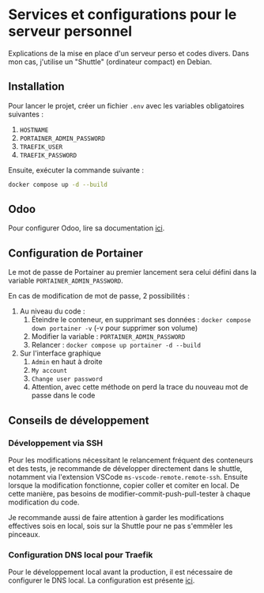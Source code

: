 # Services et configurations pour le serveur personnel

Explications de la mise en place d'un serveur perso et codes divers. Dans mon cas, j'utilise un "Shuttle" (ordinateur compact) en Debian.

## Installation

Pour lancer le projet, créer un fichier `.env` avec les variables obligatoires suivantes :

1. `HOSTNAME`
2. `PORTAINER_ADMIN_PASSWORD`
3. `TRAEFIK_USER`
4. `TRAEFIK_PASSWORD`

Ensuite, exécuter la commande suivante :

```bash
docker compose up -d --build
```

## Odoo

Pour configurer Odoo, lire sa documentation [ici](odoo/README.md).
## Configuration de Portainer

Le mot de passe de Portainer au premier lancement sera celui défini dans la variable `PORTAINER_ADMIN_PASSWORD`.

En cas de modification de mot de passe, 2 possibilités :

1. Au niveau du code :
   1. Éteindre le conteneur, en supprimant ses données : `docker compose down portainer -v` (-v pour supprimer son volume)
   2. Modifier la variable : `PORTAINER_ADMIN_PASSWORD`
   3. Relancer : `docker compose up portainer -d --build`
2. Sur l'interface graphique
   1. `Admin` en haut à droite
   2. `My account`
   3. `Change user password`
   4. Attention, avec cette méthode on perd la trace du nouveau mot de passe dans le code


## Conseils de développement

### Développement via SSH

Pour les modifications nécessitant le relancement fréquent des conteneurs et des tests, je recommande de développer directement dans le shuttle, notamment via l'extension VSCode `ms-vscode-remote.remote-ssh`. Ensuite lorsque la modification fonctionne, copier coller et comiter en local. De cette manière, pas besoins de modifier-commit-push-pull-tester à chaque modification du code.

Je recommande aussi de faire attention à garder les modifications effectives sois en local, sois sur la Shuttle pour ne pas s'emmêler les pinceaux.

### Configuration DNS local pour Traefik

Pour le développement local avant la production, il est nécessaire de configurer le DNS local. La configuration est présente [ici](docs/dnsmasq-configuration.md#configuration-du-dns).
